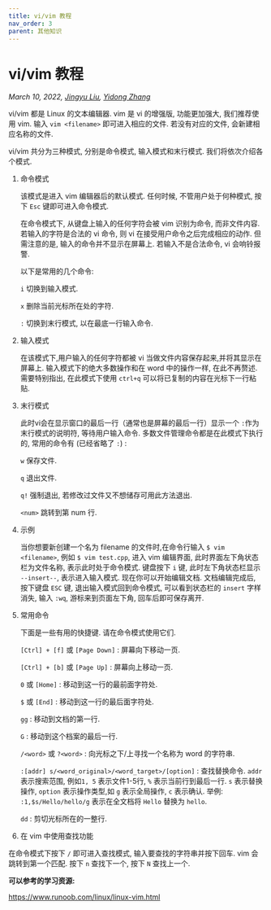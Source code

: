 ```yaml
---
title: vi/vim 教程
nav_order: 3
parent: 其他知识
---
```


# vi/vim 教程

*March 10, 2022, [Jingyu Liu](mailto:381258337@qq.com), [Yidong Zhang](mailto:2308353627@qq.com)*

vi/vim 都是 Linux 的文本编辑器. vim 是 vi 的增强版, 功能更加强大, 我们推荐使用 vim. 输入 `vim <filename>` 即可进入相应的文件. 若没有对应的文件, 会新建相应名称的文件.

vi/vim 共分为三种模式, 分别是命令模式, 输入模式和末行模式. 我们将依次介绍各个模式.

1. 命令模式

    该模式是进入 vim 编辑器后的默认模式. 任何时候, 不管用户处于何种模式, 按下 `Esc` 键即可进入命令模式.

    在命令模式下, 从键盘上输入的任何字符会被 vim 识别为命令, 而非文件内容. 若输入的字符是合法的 vi 命令, 则 vi 在接受用户命令之后完成相应的动作. 但需注意的是, 输入的命令并不显示在屏幕上. 若输入不是合法命令, vi 会响铃报警.

    以下是常用的几个命令:

    `i` 切换到输入模式.

    `x` 删除当前光标所在处的字符.

    `:` 切换到末行模式, 以在最底一行输入命令.

1. 输入模式

    在该模式下,用户输入的任何字符都被 vi 当做文件内容保存起来,并将其显示在屏幕上. 输入模式下的绝大多数操作和在 word 中的操作一样, 在此不再赘述. 需要特别指出, 在此模式下使用 `ctrl+q` 可以将已复制的内容在光标下一行粘贴.

1. 末行模式

    此时vi会在显示窗口的最后一行（通常也是屏幕的最后一行）显示一个 `:`作为末行模式的说明符, 等待用户输入命令. 多数文件管理命令都是在此模式下执行的, 常用的命令有 (已经省略了 `:`) :

    `w` 保存文件.

    `q` 退出文件.

    `q!` 强制退出, 若修改过文件又不想储存可用此方法退出.

    `<num>` 跳转到第 num 行.

1. 示例

    当你想要新创建一个名为 filename 的文件时,在命令行输入 `$ vim <filename>`, 例如 `$ vim test.cpp`, 进入 vim 编辑界面, 此时界面左下角状态栏为文件名称, 表示此时处于命令模式. 键盘按下 `i` 键, 此时左下角状态栏显示 `--insert--`, 表示进入输入模式. 现在你可以开始编辑文档. 文档编辑完成后, 按下键盘 `ESC` 键, 退出输入模式回到命令模式, 可以看到状态栏的 `insert` 字样消失, 输入 `:wq`, 游标来到页面左下角, 回车后即可保存离开.

1. 常用命令

    下面是一些有用的快捷键. 请在命令模式使用它们.

    `[Ctrl] + [f]` 或 `[Page Down]` : 屏幕向下移动一页.

    `[Ctrl] + [b]` 或 `[Page Up]` : 屏幕向上移动一页.

    `0` 或 `[Home]` : 移动到这一行的最前面字符处.

    `$` 或 `[End]` : 移动到这一行的最后面字符处.

    `gg` : 移动到文档的第一行.

    `G` : 移动到这个档案的最后一行.

    `/<word>` 或 `?<word>` : 向光标之下/上寻找一个名称为 word 的字符串.

    `:[addr] s/<word_original>/<word_target>/[option]` :  查找替换命令. `addr` 表示搜索范围, 例如`1, 5` 表示文件1-5行, `%` 表示当前行到最后一行. `s` 表示替换操作, `option` 表示操作类型,如 `g` 表示全局操作, `c` 表示确认. 举例: `:1,$s/Hello/hello/g` 表示在全文档将 `Hello` 替换为 `hello`.

    `dd` : 剪切光标所在的一整行.

1. 在 vim 中使用查找功能

在命令模式下按下 `/` 即可进入查找模式, 输入要查找的字符串并按下回车. vim 会跳转到第一个匹配. 按下 `n` 查找下一个, 按下 `N` 查找上一个.

**可以参考的学习资源:**

<https://www.runoob.com/linux/linux-vim.html>
